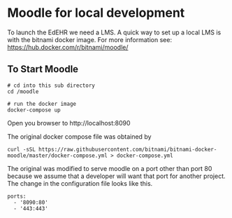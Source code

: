 # Moodle for local development

To launch the EdEHR we need a LMS. A quick way to set up a local LMS is with the bitnami docker image.
For more information see:
https://hub.docker.com/r/bitnami/moodle/


## To Start Moodle
```
# cd into this sub directory
cd /moodle  

# run the docker image
docker-compose up
```

Open you browser to http://localhost:8090

The original docker compose file was obtained by 
```
curl -sSL https://raw.githubusercontent.com/bitnami/bitnami-docker-moodle/master/docker-compose.yml > docker-compose.yml
```
The original was modified to serve moodle on a port other than port 80 because we assume that a developer will want that port for another project. The change in the configuration file looks like this.
``` 
ports:
  - '8090:80'
  - '443:443'
```